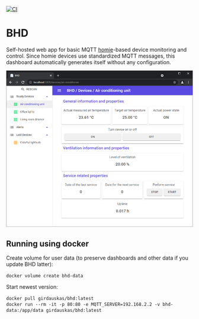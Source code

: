 [![CI](https://github.com/Girdauskas/BlazorHomieDashboard/actions/workflows/CI.yml/badge.svg?branch=Development)](https://github.com/Girdauskas/BlazorHomieDashboard/actions/workflows/CI.yml)

# BHD

Self-hosted web app for basic MQTT [homie](https://homieiot.github.io/)-based device monitoring and control. Since homie devices use standardized MQTT messages, this dashboard automatically generates itself without any configuration.

![Screen shot](images/screen1.png?raw=true)


## Running using docker
Create volume for user data (to preserve dashboards and other data if you update BHD latter):
```
docker volume create bhd-data
```

Start newest version:
```
docker pull girdauskas/bhd:latest
docker run --rm -it -p 80:80 -e MQTT_SERVER=192.168.2.2 -v bhd-data:/app/data girdauskas/bhd:latest
```
